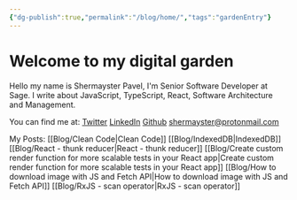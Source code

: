```yaml
---
{"dg-publish":true,"permalink":"/blog/home/","tags":"gardenEntry"}
---
```



# Welcome to my digital garden
Hello my name is Shermayster Pavel, I'm Senior Software Developer at Sage. I write about JavaScript, TypeScript, React, Software Architecture and Management.

You can find me at: 
[Twitter](https://twitter.com/ShermPavel)
[LinkedIn](www.linkedin.com/in/shermpavel)
[Github](https://github.com/Shermayster)
shermayster@protonmail.com

My Posts:
[[Blog/Clean Code\|Clean Code]]
[[Blog/IndexedDB\|IndexedDB]]
[[Blog/React - thunk reducer\|React - thunk reducer]]
[[Blog/Create custom render function for more scalable tests in your React app\|Create custom render function for more scalable tests in your React app]]
[[Blog/How to download image with JS and Fetch API\|How to download image with JS and Fetch API]]
[[Blog/RxJS - scan operator\|RxJS - scan operator]]



